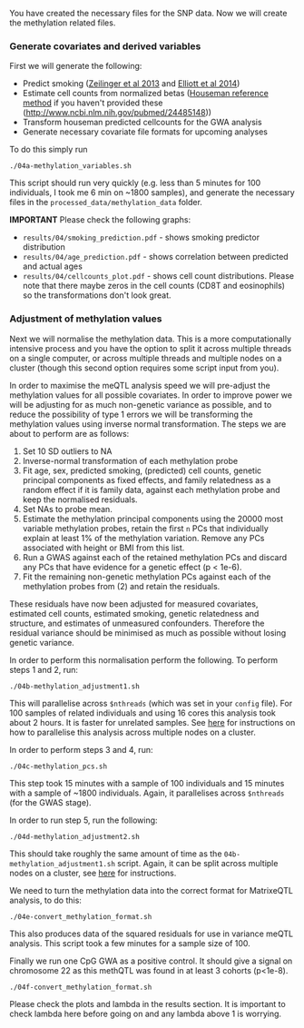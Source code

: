 You have created the necessary files for the SNP data. Now we will create the methylation related files.

### Generate covariates and derived variables

First we will generate the following:
- Predict smoking ([Zeilinger et al 2013](http://www.ncbi.nlm.nih.gov/pubmed/23691101) and [Elliott et al 2014](http://www.ncbi.nlm.nih.gov/pubmed/24485148))
- Estimate cell counts from normalized betas ([Houseman reference method](http://www.biomedcentral.com/1471-2105/13/86) if you haven't provided these (http://www.ncbi.nlm.nih.gov/pubmed/24485148))
- Transform houseman predicted cellcounts for the GWA analysis
- Generate necessary covariate file formats for upcoming analyses

To do this simply run

    ./04a-methylation_variables.sh

This script should run very quickly (e.g. less than 5 minutes for 100 individuals, I took me 6 min on ~1800 samples), and generate the necessary files in the `processed_data/methylation_data` folder.

**IMPORTANT** Please check the following graphs:
- `results/04/smoking_prediction.pdf` - shows smoking predictor distribution
- `results/04/age_prediction.pdf` - shows correlation between predicted and actual ages
- `results/04/cellcounts_plot.pdf` - shows cell count distributions. Please note that there maybe zeros in the cell counts (CD8T and eosinophils) so the transformations don't look great. 


### Adjustment of methylation values

Next we will normalise the methylation data. This is a more computationally intensive process and you have the option to split it across multiple threads on a single computer, or across multiple threads and multiple nodes on a cluster (though this second option requires some script input from you).

In order to maximise the meQTL analysis speed we will pre-adjust the methylation values for all possible covariates. In order to improve power we will be adjusting for as much non-genetic variance as possible, and to reduce the possibility of type 1 errors we will be transforming the methylation values using inverse normal transformation. The steps we are about to perform are as follows:

1. Set 10 SD outliers to NA
2. Inverse-normal transformation of each methylation probe
3. Fit age, sex, predicted smoking, (predicted) cell counts, genetic principal components as fixed effects, and family relatedness as a random effect if it is family data, against each methylation probe and keep the normalised residuals.
4. Set NAs to probe mean.
5. Estimate the methylation principal components using the 20000 most variable methylation probes, retain the first `n` PCs that individually explain at least 1% of the methylation variation. Remove any PCs associated with height or BMI from this list.
6. Run a GWAS against each of the retained methylation PCs and discard any PCs that have evidence for a genetic effect (p < 1e-6).
7. Fit the remaining non-genetic methylation PCs against each of the methylation probes from (2) and retain the residuals.

These residuals have now been adjusted for measured covariates, estimated cell counts, estimated smoking, genetic relatedness and structure, and estimates of unmeasured confounders. Therefore the residual variance should be minimised as much as possible without losing genetic variance.

In order to perform this normalisation perform the following. To perform steps 1 and 2, run:

    ./04b-methylation_adjustment1.sh

This will parallelise across `$nthreads` (which was set in your `config` file). For 100 samples of related individuals and using 16 cores this analysis took about 2 hours. It is faster for unrelated samples. 
See [here](https://github.com/MRCIEU/godmc/wiki/Running-script-4b-and-4d-on-a-cluster) for instructions on how to parallelise this analysis across multiple nodes on a cluster.

In order to perform steps 3 and 4, run:

    ./04c-methylation_pcs.sh

This step took 15 minutes with a sample of 100 individuals and 15 minutes with a sample of ~1800 individuals. Again, it parallelises across `$nthreads` (for the GWAS stage). 

In order to run step 5, run the following:

    ./04d-methylation_adjustment2.sh

This should take roughly the same amount of time as the `04b-methylation_adjustment1.sh` script. Again, it can be split across multiple nodes on a cluster, see [here](https://github.com/MRCIEU/godmc/wiki/Running-script-4b-and-4d-on-a-cluster) for instructions.

We need to turn the methylation data into the correct format for MatrixeQTL analysis, to do this:

    ./04e-convert_methylation_format.sh

This also produces data of the squared residuals for use in variance meQTL analysis. This script took a few minutes for a sample size of 100.

Finally we run one CpG GWA as a positive control. It should give a signal on chromosome 22 as this methQTL was found in at least 3 cohorts (p<1e-8).

    ./04f-convert_methylation_format.sh

Please check the plots and lambda in the results section. It is important to check lambda here before going on and any lambda above 1 is worrying.